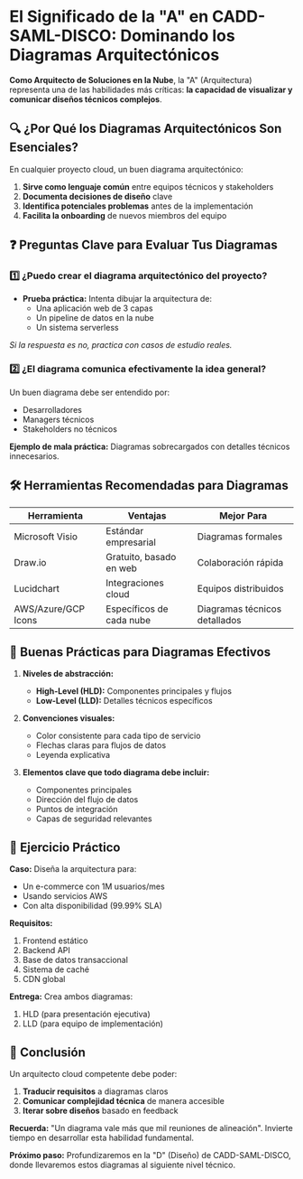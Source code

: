 # **El Significado de la "A" en CADD-SAML-DISCO: Dominando los Diagramas Arquitectónicos**

**Como Arquitecto de Soluciones en la Nube**, la "A" (Arquitectura) representa una de las habilidades más críticas: **la capacidad de visualizar y comunicar diseños técnicos complejos**.

## **🔍 ¿Por Qué los Diagramas Arquitectónicos Son Esenciales?**

En cualquier proyecto cloud, un buen diagrama arquitectónico:
1. **Sirve como lenguaje común** entre equipos técnicos y stakeholders
2. **Documenta decisiones de diseño** clave
3. **Identifica potenciales problemas** antes de la implementación
4. **Facilita la onboarding** de nuevos miembros del equipo

## **❓ Preguntas Clave para Evaluar Tus Diagramas**

### **1️⃣ ¿Puedo crear el diagrama arquitectónico del proyecto?**
- **Prueba práctica:** Intenta dibujar la arquitectura de:
  - Una aplicación web de 3 capas
  - Un pipeline de datos en la nube
  - Un sistema serverless

*Si la respuesta es no, practica con casos de estudio reales.*

### **2️⃣ ¿El diagrama comunica efectivamente la idea general?**
Un buen diagrama debe ser entendido por:
- Desarrolladores
- Managers técnicos
- Stakeholders no técnicos

**Ejemplo de mala práctica:** Diagramas sobrecargados con detalles técnicos innecesarios.

## **🛠 Herramientas Recomendadas para Diagramas**

| Herramienta | Ventajas | Mejor Para |
|------------|----------|------------|
| Microsoft Visio | Estándar empresarial | Diagramas formales |
| Draw.io | Gratuito, basado en web | Colaboración rápida |
| Lucidchart | Integraciones cloud | Equipos distribuidos |
| AWS/Azure/GCP Icons | Específicos de cada nube | Diagramas técnicos detallados |

## **📌 Buenas Prácticas para Diagramas Efectivos**

1. **Niveles de abstracción:**
   - **High-Level (HLD):** Componentes principales y flujos
   - **Low-Level (LLD):** Detalles técnicos específicos

2. **Convenciones visuales:**
   - Color consistente para cada tipo de servicio
   - Flechas claras para flujos de datos
   - Leyenda explicativa

3. **Elementos clave que todo diagrama debe incluir:**
   - Componentes principales
   - Dirección del flujo de datos
   - Puntos de integración
   - Capas de seguridad relevantes

## **🚀 Ejercicio Práctico**

**Caso:** Diseña la arquitectura para:
- Un e-commerce con 1M usuarios/mes
- Usando servicios AWS
- Con alta disponibilidad (99.99% SLA)

**Requisitos:**
1. Frontend estático
2. Backend API
3. Base de datos transaccional
4. Sistema de caché
5. CDN global

**Entrega:** Crea ambos diagramas:
1. HLD (para presentación ejecutiva)
2. LLD (para equipo de implementación)

## **🎯 Conclusión**

Un arquitecto cloud competente debe poder:
1. **Traducir requisitos** a diagramas claros
2. **Comunicar complejidad técnica** de manera accesible
3. **Iterar sobre diseños** basado en feedback

**Recuerda:** "Un diagrama vale más que mil reuniones de alineación". Invierte tiempo en desarrollar esta habilidad fundamental.

**Próximo paso:** Profundizaremos en la "D" (Diseño) de CADD-SAML-DISCO, donde llevaremos estos diagramas al siguiente nivel técnico.
